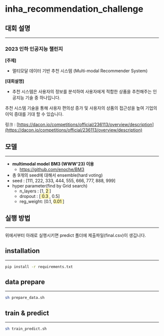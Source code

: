 # inha_recommendation_challenge

## 대회 설명

---

### **2023 인하 인공지능 챌린지**

**[주제]**

- 멀티모달 데이터 기반 추천 시스템 (Multi-modal Recommender System)

**[대회설명]**

- 추천 시스템은 사용자의 정보를 분석하여 사용자에게 적합한 상품을 추천해주는 인공지능 기술 중 하나입니다.

추천 시스템 기술을 통해 사용자 편의성 증가 및 사용자의 상품의 접근성을 높여 기업의 이익 증대를 기대 할 수 있습니다.

링크 : [https://dacon.io/competitions/official/236113/overview/description](https://dacon.io/competitions/official/236113/overview/description)

## 모델

---

- **multimodal model** **BM3 (WWW'23) 이용**
    - https://github.com/enoche/BM3
- 총 9개의 seed에 대해서 ensemble(hard voting)
- seed : [111, 222, 333, 444, 555, 666, 777, 888, 999]
- hyper parameter(find by Grid search)
    - n_layers : [1, <span style="background-color:#fff5b1"> 2 </span>]
    - dropout : [<span style="background-color:#fff5b1"> 0.3 </span>, 0.5]
    - reg_weight: [0.1, <span style="background-color:#fff5b1"> 0.01 </span>]
    

## 실행 방법

---

위에서부터 아래로 실행시키면 predict 폴더에 제출파일(final.csv)이 생깁니다. 

## installation

---

```bash
pip install -r requirements.txt
```

## data prepare

---

```bash
sh prepare_data.sh
```

## train & predict

---

```bash
sh train_predict.sh
```

